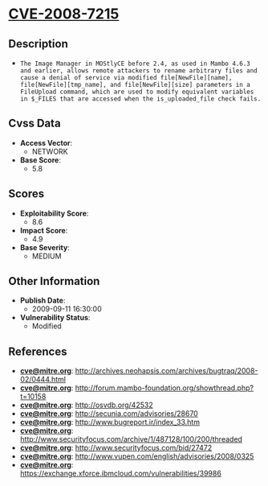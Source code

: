 
# [CVE-2008-7215](http://archives.neohapsis.com/archives/bugtraq/2008-02/0444.html)

## Description

- `The Image Manager in MOStlyCE before 2.4, as used in Mambo 4.6.3 and earlier, allows remote attackers to rename arbitrary files and cause a denial of service via modified file[NewFile][name], file[NewFile][tmp_name], and file[NewFile][size] parameters in a FileUpload command, which are used to modify equivalent variables in $_FILES that are accessed when the is_uploaded_file check fails.`

## Cvss Data

- **Access Vector**:
  - NETWORK
- **Base Score**:
  - 5.8

## Scores

- **Exploitability Score**:
  - 8.6
- **Impact Score**:
  - 4.9
- **Base Severity**:
  - MEDIUM

## Other Information

- **Publish Date**:
  - 2009-09-11 16:30:00
- **Vulnerability Status**:
  - Modified

## References

- **cve@mitre.org**: http://archives.neohapsis.com/archives/bugtraq/2008-02/0444.html
- **cve@mitre.org**: http://forum.mambo-foundation.org/showthread.php?t=10158
- **cve@mitre.org**: http://osvdb.org/42532
- **cve@mitre.org**: http://secunia.com/advisories/28670
- **cve@mitre.org**: http://www.bugreport.ir/index_33.htm
- **cve@mitre.org**: http://www.securityfocus.com/archive/1/487128/100/200/threaded
- **cve@mitre.org**: http://www.securityfocus.com/bid/27472
- **cve@mitre.org**: http://www.vupen.com/english/advisories/2008/0325
- **cve@mitre.org**: https://exchange.xforce.ibmcloud.com/vulnerabilities/39986
